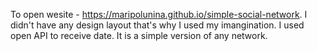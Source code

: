 To open wesite - https://maripolunina.github.io/simple-social-network.
I didn't have any design layout that's why I used my imangination. I used open API to receive date. It is a simple version of any network.
